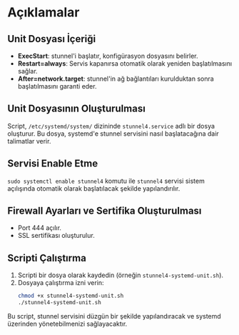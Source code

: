 # Açıklamalar

## Unit Dosyası İçeriği
- **ExecStart**: stunnel'i başlatır, konfigürasyon dosyasını belirler.  
- **Restart=always**: Servis kapanırsa otomatik olarak yeniden başlatılmasını sağlar.  
- **After=network.target**: stunnel'in ağ bağlantıları kurulduktan sonra başlatılmasını garanti eder.  

## Unit Dosyasının Oluşturulması
Script, `/etc/systemd/system/` dizininde `stunnel4.service` adlı bir dosya oluşturur. Bu dosya, systemd'e stunnel servisini nasıl başlatacağına dair talimatlar verir.

## Servisi Enable Etme
`sudo systemctl enable stunnel4` komutu ile `stunnel4` servisi sistem açılışında otomatik olarak başlatılacak şekilde yapılandırılır.

## Firewall Ayarları ve Sertifika Oluşturulması
- Port 444 açılır.  
- SSL sertifikası oluşturulur.

## Scripti Çalıştırma
1. Scripti bir dosya olarak kaydedin (örneğin `stunnel4-systemd-unit.sh`).  
2. Dosyaya çalıştırma izni verin:  
   ```bash
   chmod +x stunnel4-systemd-unit.sh
   ./stunnel4-systemd-unit.sh


Bu script, stunnel servisini düzgün bir şekilde yapılandıracak ve systemd üzerinden yönetebilmenizi sağlayacaktır.